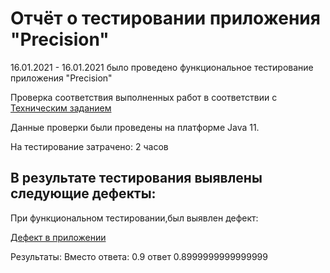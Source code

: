 
# Отчёт о тестировании приложения "Precision"

16.01.2021 - 16.01.2021 было проведено функциональное тестирование приложения "Precision"

Проверка соответствия выполненных работ  в соответствии с 
[Техническим заданием](https://github.com/netology-code/javaqa-homeworks/tree/master/programming)

Данные проверки были проведены на платформе Java 11.

На тестирование затрачено: 2 часов

## В результате тестирования выявлены следующие дефекты:

При функциональном тестировании,был выявлен дефект:


[Дефект в приложении](https://github.com/Sininerebane/Precision/issues/1)

Результаты:
Вместо ответа: 0.9
ответ 0.8999999999999999
